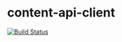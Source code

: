 content-api-client
==================

[![Build Status](https://travis-ci.org/janua/content-api-client.png?branch=master)](https://travis-ci.org/janua/content-api-client)
